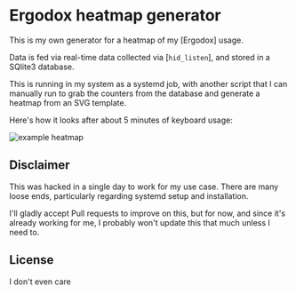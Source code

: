 # Ergodox heatmap generator

This is my own generator for a heatmap of my [Ergodox] usage.

Data is fed via real-time data collected via [`hid_listen`], and stored in
a SQlite3 database.

This is running in my system as a systemd job, with another script that I can
manually run to grab the counters from the database and generate a heatmap from
an SVG template.

Here's how it looks after about 5 minutes of keyboard usage:

![example
heatmap](https://raw.githubusercontent.com/naps62/ergodox-heatmap-generator/master/example.png)

## Disclaimer

This was hacked in a single day to work for my use case. There are many loose
ends, particularly regarding systemd setup and installation.

I'll gladly accept Pull requests to improve on this, but for now, and since it's
already working for me, I probably won't update this that much unless I need to.

## License

I don't even care
